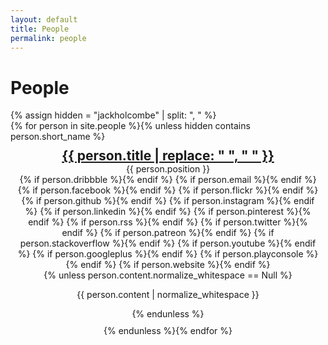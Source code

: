 ```yaml
---
layout: default
title: People
permalink: people
---
```

<h1>People</h1>
{% assign hidden = "jackholcombe" | split: ", " %}
<div style="display:flex; flex-wrap:wrap; justify-content: space-evenly; align-items: center; flex-basis:content">
  {% for person in site.people %}{% unless hidden contains person.short_name %}
    <div style="text-align:center; margin: 10px">
      <!--{% unless person.photo.normalize_whitespace == "" %}<img width="200px" src="{{ person.photo | normalize_whitespace }}"/>{% endunless %}-->
      <h2 style="margin: 0;"><a href="{{ person.url }}">{{ person.title | replace: " ", "&nbsp;" }}</a></h2>
      <p class="post_date" style="margin: 0;">{{ person.position }}</p>
      <div style="text-align: center;">
      {% if person.dribbble %}<a href="https://dribbble.com/{{ person.dribbble }}"><i class="svg-icon dribbble"></i></a>{% endif %}
      {% if person.email %}<a href="mailto:{{ person.email }}"><i class="svg-icon email"></i></a>{% endif %}
      {% if person.facebook %}<a href="https://www.facebook.com/{{ person.facebook }}"><i class="svg-icon facebook"></i></a>{% endif %}
      {% if person.flickr %}<a href="https://www.flickr.com/{{ person.flickr }}"><i class="svg-icon flickr"></i></a>{% endif %}
      {% if person.github %}<a href="https://github.com/{{ person.github }}"><i class="svg-icon github"></i></a>{% endif %}
      {% if person.instagram %}<a href="https://instagram.com/{{ person.instagram }}/"><i class="svg-icon instagram"></i></a>{% endif %}
      {% if person.linkedin %}<a href="https://www.linkedin.com/in/{{ person.linkedin }}"><i class="svg-icon linkedin"></i></a>{% endif %}
      {% if person.pinterest %}<a href="https://www.pinterest.com/{{ person.pinterest }}"><i class="svg-icon pinterest"></i></a>{% endif %}
      {% if person.rss %}<a href="{{ person.rss }}"><i class="svg-icon rss"></i></a>{% endif %}
      {% if person.twitter %}<a href="https://www.twitter.com/{{ person.twitter }}"><i class="svg-icon twitter"></i></a>{% endif %}
      {% if person.patreon %}<a href="https://www.patreon.com/{{ person.patreon }}"><i class="svg-icon patreon"></i></a>{% endif %}
      {% if person.stackoverflow %}<a href="http://stackoverflow.com/{{ person.stackoverflow }}"><i class="svg-icon stackoverflow"></i></a>{% endif %}
      {% if person.youtube %}<a href="https://youtube.com/{{ person.youtube }}"><i class="svg-icon youtube"></i></a>{% endif %}
      {% if person.googleplus %}<a href="https://plus.google.com/{{ person.googleplus }}"><i class="svg-icon googleplus"></i></a>{% endif %}
      {% if person.playconsole %}<a href="https://play.google.com/store/apps/dev?id={{ person.playconsole }}"><i class="svg-icon playconsole"></i></a>{% endif %}
      {% if person.website %}<a href="{{ person.website }}"><i class="svg-icon website"></i></a>{% endif %}
      </div>
      {% unless person.content.normalize_whitespace == Null %}<p>{{ person.content | normalize_whitespace }}</p>{% endunless %}
    </div>
  {% endunless %}{% endfor %}
</div>
